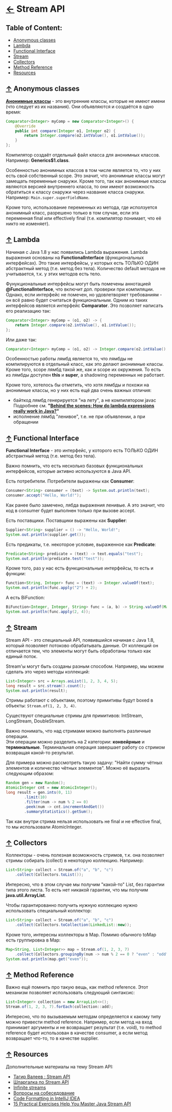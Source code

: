 # [←](../README.md) <a id="home"></a> Stream API

## Table of Content:
* [Anonymous classes](#anonymous)
* [Lambda](#lambda)
* [Functional Interface](#functional)
* [Stream](#stream)
* [Collectors](#collectors)
* [Method Reference](#methodref)
* [Resources](#resources)

## [↑](#home) <a id="anonymous"></a> Anonymous classes
**[Анонимные классы](https://docs.oracle.com/javase/tutorial/java/javaOO/anonymousclasses.html)** - это внутренние классы, которые не имеют имени (что следует из их названия). Они объявляются и создаётся в одно время:
```java
Comparator<Integer> myComp = new Comparator<Integer>() {
    @Override
    public int compare(Integer o1, Integer o2) {
        return Integer.compare(o2.intValue(), o1.intValue());
    }
};
```
Компилятор создаёт отдельный файл класса для анонимных классов. Например: **Generics$1.class**.

Особенностью анонимных классов в том числе является то, что у них есть свой собственный scope. Это значит, что анонимные классы могут замещать переменные снаружи. Кроме того, так как анонимные классы являются версией внутреннего класса, то они имеют возможность обратиться к классу снаружи через название класса снаружи. Например: ``Main.super.superFieldName``.

Кроме того, использование переменных из метода, где исползуется анонимный класс, разрешено только в том случае, если эта переменная final или effectively final (т.е. компилятор понимает, что её никто не изменяет).


## [↑](#home) <a id="lambda"></a> Lambda
Начиная с Java 1.8 у нас появились Lambda выражения. Lambda выражения основаны на **FunctionalInterface** (функциональных интерфейсах). Это такие интерфейсы, у которых есть ТОЛЬКО ОДИН абстрактный метод (т.е. метод без тела). Количество default методов не учитывается, т.к. у этих методов есть тело.

Фунукциональные интерфейсы могут быть помечены аннотацией **@FunctionalInterface**, что включит доп. проверки при компиляции. Однако, если интерфейс не помечен, но удовлетворяет требованиям - он всё равно будет считаться функциональным. Одним из таких интерфейсов является интерфейс **Comparator**. Это позволяет написать его реализацию так:
```java
Comparator<Integer> myComp = (o1, o2) -> {
    return Integer.compare(o2.intValue(), o1.intValue());
};
```
Или даже так:
```java
Comparator<Integer> myComp = (o1, o2) -> Integer.compare(o2.intValue(), o1.intValue());
```

Особенностью работы лямбд является то, что лямбды не компилируются в отдельный класс, как это делают анонимные классы. Кроме того, scope лямбд такой же, как и scope их окружения. То есть из лямбды доступен **this** и **super**, а shadowing переменных не работает.

Кроме того, хотелось бы отметить, что хотя лямбды и похожи на анонимные классы, но у них есть ещё два очень важных отличия:
- байткод лямбд генерируется "на лету", а не компилятором javac\
Подробнее см. **"[Behind the scenes: How do lambda expressions really work in Java?](https://blogs.oracle.com/javamagazine/post/behind-the-scenes-how-do-lambda-expressions-really-work-in-java)"**
- исполнение лямбд "ленивое", т.е. не при объявлении, а при обращении


## [↑](#home) <a id="functional"></a> Functional Interface
**Functional Interface** - это интерфейс, у которого есть ТОЛЬКО ОДИН абстрактный метод (т.е. метод без тела).

Важно помнить, что есть несколько базовых функциональных интерфейсов, которые активно используются в Java API.

Есть потребители. Потребители выражены как **Consumer**:
```java
Consumer<String> consumer = (text) -> System.out.println(text);
consumer.accept("Hello, World!");
```
Как ранее было замечено, лябда выражения ленивые. А это значит, что код в consumer будет выполнен только при вызове accept.

Есть поставщики. Поставщики выражены как **Supplier**:
```java
Supplier<String> supplier = () -> "Hello, World!";
System.out.println(supplier.get());
```

Есть предикаты, т.е. некоторое условие, выраженное как **Predicate**:
```java
Predicate<String> predicate = (text) -> text.equals("test");
System.out.println(predicate.test("test"));
```

Кроме того, раз у нас есть функциональные интерфейсы, то есть и функции:
```java
Function<String, Integer> func = (text) -> Integer.valueOf(text);
System.out.println(func.apply("2") + 2);
```

А есть BiFunction:
```java
BiFunction<Integer, Integer, String> func = (a, b) -> String.valueOf(Math.max(a, b));
System.out.println(func.apply(2, 4));
```

## [↑](#home) <a id="stream"></a> Stream
Stream API - это специальный API, появившийся начиная с Java 1.8, который позволяет потоково обрабатывать данные. От коллекций он отличается тем, что элементы могут быть обработаны только как единый поток.

Stream'ы могут быть созданы разным способом. Например, мы можем сделать это через методы коллекций:
```java
List<Integer> src = Arrays.asList(1, 2, 3, 4, 5);
long result = src.stream().count();
System.out.println(result);
```

Стримы работают с объектами, поэтому примитивы будут boxed в объекты: ```Stream.of(1, 2, 3, 4)```.

Существуют специальные стримы для примитивов: IntStream, LongStream, DoubleStream.

Важно понимать, что над стримами можно выполнять различные операции.\
Эти операции можно разделить на 2 категории: **конвейрные** и **терминальные**. Терминальная операция завершает работу со стримом возвращая какой-то результат.

Для примера можно рассмотреть такую задачу: "Найти сумму чётных элементов и количество чётных элементов". Можно её выразить следующим образом:
```java
Random gen = new Random();
AtomicInteger cnt = new AtomicInteger();
long result = gen.ints(0, 11)
        .limit(10)
        .filter(num -> num % 2 == 0)
        .peek(num -> cnt.incrementAndGet())
        .summaryStatistics().getSum();
```
Так как внутри стрима нельзя использовать не final и не effective final, то мы использовали AtomicInteger.


## [↑](#home) <a id="collectors"></a> Collectors
Коллекторы - очень полезная возможность стримов, т.к. она позволяет стримы собирать (collect) в некоторую коллекцию. Например:
```java
List<String> collect = Stream.of("a", "b", "c")
    .collect(Collectors.toList());
```
Интересно, что в этом случае мы получим "какой-то" List, без гарантии типа этого листа. То есть нет никакой гарантии, что мы получим **java.util.ArrayList**.

Чтобы гарантированно получить нужную коллекцию нужно использовать специальный коллектор:
```java
List<String> collect = Stream.of("a", "b", "c")
    .collect(Collectors.toCollection(LinkedList::new));
```

Кроме того, интересны коллекторы в Map. Помимо обычного toMap есть группировка в Map:
```java
Map<String, List<Integer>> map = Stream.of(1, 2, 3, 7)
    .collect(Collectors.groupingBy(num -> num % 2 == 0 ? "even" : "odd"));
System.out.println(map.get("even"));
```


## [↑](#home) <a id="methodref"></a> Method Reference
Важно ещё помнить про такую вещь, как method reference. Этот механизм позволяет использовать следующий синтаксис:
```java
List<Integer> collection = new ArrayList<>();
Stream.of(1, 2, 3, 7).forEach(collection::add);
```

Интересно, что по вызываемым методам определяется к какому типу можно привести method reference. Например, если метод на вход принимает аргументы и не возвращает результат (т.е. void), то method reference будет использован в качестве consumer, а если метод возвращает что-то, то в качестве supplier.


## [↑](#home) <a id="resources"></a> Resources
Дополнительные материалы на тему Stream API:
- [Тагир Валеев : Stream API](https://www.youtube.com/watch?v=FCT2jbAs_uA)
- [Шпаргалка по Stream API](https://habr.com/ru/company/luxoft/blog/270383/)
- [Infinite streams](https://www.baeldung.com/java-inifinite-streams)
- [Вопросы на собеседование](https://jsehelper.blogspot.com/2016/05/java-8-2.html)
- [Code Formatting in IntelliJ IDEA](https://youtu.be/vjVWjocENLg?t=274)
- [15 Practical Exercises Help You Master Java Stream API](https://blog.devgenius.io/15-practical-exercises-help-you-master-java-stream-api-3f9c86b1cf82)